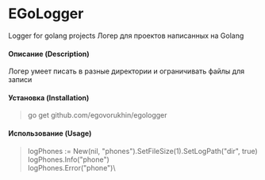 # EGoLogger
Logger for golang projects
Логер для проектов написанных на Golang

#### Описание (Description)
Логер умеет писать в разные директории и ограничивать файлы для записи

#### Установка (Installation)
>go get github.com/egovorukhin/egologger

#### Использование (Usage)
>logPhones := New(nil, "phones").SetFileSize(1).SetLogPath("dir", true)\
>logPhones.Info("phone")\
>logPhones.Error("phone")\